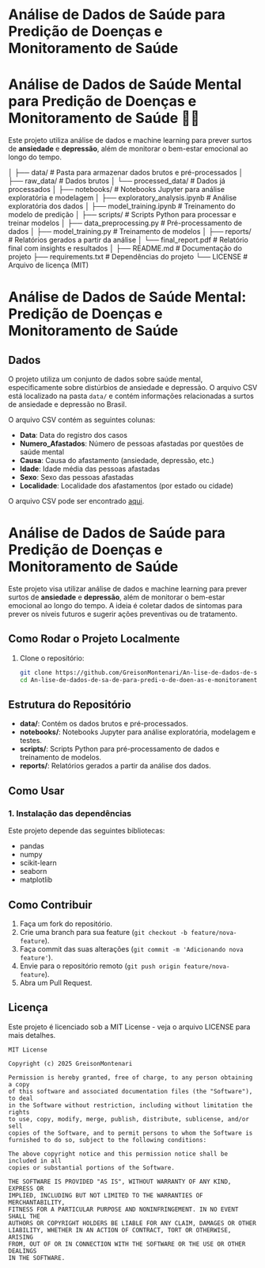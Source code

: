 # Análise de Dados de Saúde para Predição de Doenças e Monitoramento de Saúde

# Análise de Dados de Saúde Mental para Predição de Doenças e Monitoramento de Saúde 🌱🧠

Este projeto utiliza análise de dados e machine learning para prever surtos de **ansiedade** e **depressão**, além de monitorar o bem-estar emocional ao longo do tempo.

│
├── data/                     # Pasta para armazenar dados brutos e pré-processados
│   ├── raw_data/             # Dados brutos
│   └── processed_data/       # Dados já processados
│
├── notebooks/                # Notebooks Jupyter para análise exploratória e modelagem
│   ├── exploratory_analysis.ipynb  # Análise exploratória dos dados
│   ├── model_training.ipynb  # Treinamento do modelo de predição
│
├── scripts/                  # Scripts Python para processar e treinar modelos
│   ├── data_preprocessing.py  # Pré-processamento de dados
│   ├── model_training.py     # Treinamento de modelos
│
├── reports/                  # Relatórios gerados a partir da análise
│   └── final_report.pdf      # Relatório final com insights e resultados
│
├── README.md                 # Documentação do projeto
├── requirements.txt          # Dependências do projeto
└── LICENSE                   # Arquivo de licença (MIT)


# Análise de Dados de Saúde Mental: Predição de Doenças e Monitoramento de Saúde

## Dados

O projeto utiliza um conjunto de dados sobre saúde mental, especificamente sobre distúrbios de ansiedade e depressão. O arquivo CSV está localizado na pasta `data/` e contém informações relacionadas a surtos de ansiedade e depressão no Brasil.

O arquivo CSV contém as seguintes colunas:
- **Data**: Data do registro dos casos
- **Numero_Afastados**: Número de pessoas afastadas por questões de saúde mental
- **Causa**: Causa do afastamento (ansiedade, depressão, etc.)
- **Idade**: Idade média das pessoas afastadas
- **Sexo**: Sexo das pessoas afastadas
- **Localidade**: Localidade dos afastamentos (por estado ou cidade)

O arquivo CSV pode ser encontrado [aqui](data/arquivo.csv).

# Análise de Dados de Saúde para Predição de Doenças e Monitoramento de Saúde

Este projeto visa utilizar análise de dados e machine learning para prever surtos de **ansiedade** e **depressão**, além de monitorar o bem-estar emocional ao longo do tempo. A ideia é coletar dados de sintomas para prever os níveis futuros e sugerir ações preventivas ou de tratamento.

## Como Rodar o Projeto Localmente

1. Clone o repositório:

   ```bash
   git clone https://github.com/GreisonMontenari/An-lise-de-dados-de-sa-de-para-predi-o-de-doen-as-e-monitoramento-de-sa-de.git
   cd An-lise-de-dados-de-sa-de-para-predi-o-de-doen-as-e-monitoramento-de-sa-de


## Estrutura do Repositório

- **data/**: Contém os dados brutos e pré-processados.
- **notebooks/**: Notebooks Jupyter para análise exploratória, modelagem e testes.
- **scripts/**: Scripts Python para pré-processamento de dados e treinamento de modelos.
- **reports/**: Relatórios gerados a partir da análise dos dados.

## Como Usar

### 1. Instalação das dependências
Este projeto depende das seguintes bibliotecas:
- pandas
- numpy
- scikit-learn
- seaborn
- matplotlib
## Como Contribuir
1. Faça um fork do repositório.
2. Crie uma branch para sua feature (`git checkout -b feature/nova-feature`).
3. Faça commit das suas alterações (`git commit -m 'Adicionando nova feature'`).
4. Envie para o repositório remoto (`git push origin feature/nova-feature`).
5. Abra um Pull Request.

## Licença
Este projeto é licenciado sob a MIT License - veja o arquivo LICENSE para mais detalhes.
```text
MIT License

Copyright (c) 2025 GreisonMontenari

Permission is hereby granted, free of charge, to any person obtaining a copy
of this software and associated documentation files (the "Software"), to deal
in the Software without restriction, including without limitation the rights
to use, copy, modify, merge, publish, distribute, sublicense, and/or sell
copies of the Software, and to permit persons to whom the Software is
furnished to do so, subject to the following conditions:

The above copyright notice and this permission notice shall be included in all
copies or substantial portions of the Software.

THE SOFTWARE IS PROVIDED "AS IS", WITHOUT WARRANTY OF ANY KIND, EXPRESS OR
IMPLIED, INCLUDING BUT NOT LIMITED TO THE WARRANTIES OF MERCHANTABILITY,
FITNESS FOR A PARTICULAR PURPOSE AND NONINFRINGEMENT. IN NO EVENT SHALL THE
AUTHORS OR COPYRIGHT HOLDERS BE LIABLE FOR ANY CLAIM, DAMAGES OR OTHER
LIABILITY, WHETHER IN AN ACTION OF CONTRACT, TORT OR OTHERWISE, ARISING
FROM, OUT OF OR IN CONNECTION WITH THE SOFTWARE OR THE USE OR OTHER DEALINGS
IN THE SOFTWARE.
